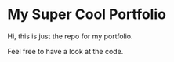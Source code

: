 # My Super Cool Portfolio

Hi, this is just the repo for my portfolio.

Feel free to have a look at the code.
